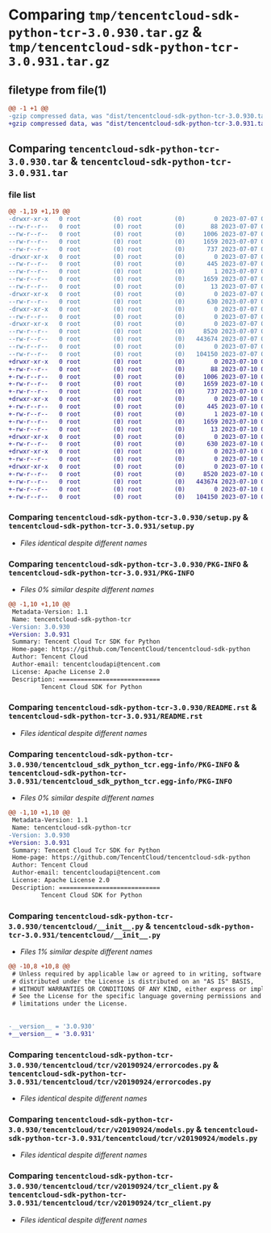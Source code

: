 # Comparing `tmp/tencentcloud-sdk-python-tcr-3.0.930.tar.gz` & `tmp/tencentcloud-sdk-python-tcr-3.0.931.tar.gz`

## filetype from file(1)

```diff
@@ -1 +1 @@
-gzip compressed data, was "dist/tencentcloud-sdk-python-tcr-3.0.930.tar", last modified: Fri Jul  7 00:33:08 2023, max compression
+gzip compressed data, was "dist/tencentcloud-sdk-python-tcr-3.0.931.tar", last modified: Mon Jul 10 00:53:27 2023, max compression
```

## Comparing `tencentcloud-sdk-python-tcr-3.0.930.tar` & `tencentcloud-sdk-python-tcr-3.0.931.tar`

### file list

```diff
@@ -1,19 +1,19 @@
-drwxr-xr-x   0 root         (0) root         (0)        0 2023-07-07 00:33:08.000000 tencentcloud-sdk-python-tcr-3.0.930/
--rw-r--r--   0 root         (0) root         (0)       88 2023-07-07 00:33:08.000000 tencentcloud-sdk-python-tcr-3.0.930/setup.cfg
--rw-r--r--   0 root         (0) root         (0)     1006 2023-07-07 00:33:08.000000 tencentcloud-sdk-python-tcr-3.0.930/setup.py
--rw-r--r--   0 root         (0) root         (0)     1659 2023-07-07 00:33:08.000000 tencentcloud-sdk-python-tcr-3.0.930/PKG-INFO
--rw-r--r--   0 root         (0) root         (0)      737 2023-07-07 00:33:08.000000 tencentcloud-sdk-python-tcr-3.0.930/README.rst
-drwxr-xr-x   0 root         (0) root         (0)        0 2023-07-07 00:33:08.000000 tencentcloud-sdk-python-tcr-3.0.930/tencentcloud_sdk_python_tcr.egg-info/
--rw-r--r--   0 root         (0) root         (0)      445 2023-07-07 00:33:08.000000 tencentcloud-sdk-python-tcr-3.0.930/tencentcloud_sdk_python_tcr.egg-info/SOURCES.txt
--rw-r--r--   0 root         (0) root         (0)        1 2023-07-07 00:33:08.000000 tencentcloud-sdk-python-tcr-3.0.930/tencentcloud_sdk_python_tcr.egg-info/dependency_links.txt
--rw-r--r--   0 root         (0) root         (0)     1659 2023-07-07 00:33:08.000000 tencentcloud-sdk-python-tcr-3.0.930/tencentcloud_sdk_python_tcr.egg-info/PKG-INFO
--rw-r--r--   0 root         (0) root         (0)       13 2023-07-07 00:33:08.000000 tencentcloud-sdk-python-tcr-3.0.930/tencentcloud_sdk_python_tcr.egg-info/top_level.txt
-drwxr-xr-x   0 root         (0) root         (0)        0 2023-07-07 00:33:08.000000 tencentcloud-sdk-python-tcr-3.0.930/tencentcloud/
--rw-r--r--   0 root         (0) root         (0)      630 2023-07-07 00:33:08.000000 tencentcloud-sdk-python-tcr-3.0.930/tencentcloud/__init__.py
-drwxr-xr-x   0 root         (0) root         (0)        0 2023-07-07 00:33:08.000000 tencentcloud-sdk-python-tcr-3.0.930/tencentcloud/tcr/
--rw-r--r--   0 root         (0) root         (0)        0 2023-07-07 00:33:08.000000 tencentcloud-sdk-python-tcr-3.0.930/tencentcloud/tcr/__init__.py
-drwxr-xr-x   0 root         (0) root         (0)        0 2023-07-07 00:33:08.000000 tencentcloud-sdk-python-tcr-3.0.930/tencentcloud/tcr/v20190924/
--rw-r--r--   0 root         (0) root         (0)     8520 2023-07-07 00:33:08.000000 tencentcloud-sdk-python-tcr-3.0.930/tencentcloud/tcr/v20190924/errorcodes.py
--rw-r--r--   0 root         (0) root         (0)   443674 2023-07-07 00:33:08.000000 tencentcloud-sdk-python-tcr-3.0.930/tencentcloud/tcr/v20190924/models.py
--rw-r--r--   0 root         (0) root         (0)        0 2023-07-07 00:33:08.000000 tencentcloud-sdk-python-tcr-3.0.930/tencentcloud/tcr/v20190924/__init__.py
--rw-r--r--   0 root         (0) root         (0)   104150 2023-07-07 00:33:08.000000 tencentcloud-sdk-python-tcr-3.0.930/tencentcloud/tcr/v20190924/tcr_client.py
+drwxr-xr-x   0 root         (0) root         (0)        0 2023-07-10 00:53:27.000000 tencentcloud-sdk-python-tcr-3.0.931/
+-rw-r--r--   0 root         (0) root         (0)       88 2023-07-10 00:53:27.000000 tencentcloud-sdk-python-tcr-3.0.931/setup.cfg
+-rw-r--r--   0 root         (0) root         (0)     1006 2023-07-10 00:53:27.000000 tencentcloud-sdk-python-tcr-3.0.931/setup.py
+-rw-r--r--   0 root         (0) root         (0)     1659 2023-07-10 00:53:27.000000 tencentcloud-sdk-python-tcr-3.0.931/PKG-INFO
+-rw-r--r--   0 root         (0) root         (0)      737 2023-07-10 00:53:27.000000 tencentcloud-sdk-python-tcr-3.0.931/README.rst
+drwxr-xr-x   0 root         (0) root         (0)        0 2023-07-10 00:53:27.000000 tencentcloud-sdk-python-tcr-3.0.931/tencentcloud_sdk_python_tcr.egg-info/
+-rw-r--r--   0 root         (0) root         (0)      445 2023-07-10 00:53:27.000000 tencentcloud-sdk-python-tcr-3.0.931/tencentcloud_sdk_python_tcr.egg-info/SOURCES.txt
+-rw-r--r--   0 root         (0) root         (0)        1 2023-07-10 00:53:27.000000 tencentcloud-sdk-python-tcr-3.0.931/tencentcloud_sdk_python_tcr.egg-info/dependency_links.txt
+-rw-r--r--   0 root         (0) root         (0)     1659 2023-07-10 00:53:27.000000 tencentcloud-sdk-python-tcr-3.0.931/tencentcloud_sdk_python_tcr.egg-info/PKG-INFO
+-rw-r--r--   0 root         (0) root         (0)       13 2023-07-10 00:53:27.000000 tencentcloud-sdk-python-tcr-3.0.931/tencentcloud_sdk_python_tcr.egg-info/top_level.txt
+drwxr-xr-x   0 root         (0) root         (0)        0 2023-07-10 00:53:27.000000 tencentcloud-sdk-python-tcr-3.0.931/tencentcloud/
+-rw-r--r--   0 root         (0) root         (0)      630 2023-07-10 00:53:27.000000 tencentcloud-sdk-python-tcr-3.0.931/tencentcloud/__init__.py
+drwxr-xr-x   0 root         (0) root         (0)        0 2023-07-10 00:53:27.000000 tencentcloud-sdk-python-tcr-3.0.931/tencentcloud/tcr/
+-rw-r--r--   0 root         (0) root         (0)        0 2023-07-10 00:53:27.000000 tencentcloud-sdk-python-tcr-3.0.931/tencentcloud/tcr/__init__.py
+drwxr-xr-x   0 root         (0) root         (0)        0 2023-07-10 00:53:27.000000 tencentcloud-sdk-python-tcr-3.0.931/tencentcloud/tcr/v20190924/
+-rw-r--r--   0 root         (0) root         (0)     8520 2023-07-10 00:53:27.000000 tencentcloud-sdk-python-tcr-3.0.931/tencentcloud/tcr/v20190924/errorcodes.py
+-rw-r--r--   0 root         (0) root         (0)   443674 2023-07-10 00:53:27.000000 tencentcloud-sdk-python-tcr-3.0.931/tencentcloud/tcr/v20190924/models.py
+-rw-r--r--   0 root         (0) root         (0)        0 2023-07-10 00:53:27.000000 tencentcloud-sdk-python-tcr-3.0.931/tencentcloud/tcr/v20190924/__init__.py
+-rw-r--r--   0 root         (0) root         (0)   104150 2023-07-10 00:53:27.000000 tencentcloud-sdk-python-tcr-3.0.931/tencentcloud/tcr/v20190924/tcr_client.py
```

### Comparing `tencentcloud-sdk-python-tcr-3.0.930/setup.py` & `tencentcloud-sdk-python-tcr-3.0.931/setup.py`

 * *Files identical despite different names*

### Comparing `tencentcloud-sdk-python-tcr-3.0.930/PKG-INFO` & `tencentcloud-sdk-python-tcr-3.0.931/PKG-INFO`

 * *Files 0% similar despite different names*

```diff
@@ -1,10 +1,10 @@
 Metadata-Version: 1.1
 Name: tencentcloud-sdk-python-tcr
-Version: 3.0.930
+Version: 3.0.931
 Summary: Tencent Cloud Tcr SDK for Python
 Home-page: https://github.com/TencentCloud/tencentcloud-sdk-python
 Author: Tencent Cloud
 Author-email: tencentcloudapi@tencent.com
 License: Apache License 2.0
 Description: ============================
         Tencent Cloud SDK for Python
```

### Comparing `tencentcloud-sdk-python-tcr-3.0.930/README.rst` & `tencentcloud-sdk-python-tcr-3.0.931/README.rst`

 * *Files identical despite different names*

### Comparing `tencentcloud-sdk-python-tcr-3.0.930/tencentcloud_sdk_python_tcr.egg-info/PKG-INFO` & `tencentcloud-sdk-python-tcr-3.0.931/tencentcloud_sdk_python_tcr.egg-info/PKG-INFO`

 * *Files 0% similar despite different names*

```diff
@@ -1,10 +1,10 @@
 Metadata-Version: 1.1
 Name: tencentcloud-sdk-python-tcr
-Version: 3.0.930
+Version: 3.0.931
 Summary: Tencent Cloud Tcr SDK for Python
 Home-page: https://github.com/TencentCloud/tencentcloud-sdk-python
 Author: Tencent Cloud
 Author-email: tencentcloudapi@tencent.com
 License: Apache License 2.0
 Description: ============================
         Tencent Cloud SDK for Python
```

### Comparing `tencentcloud-sdk-python-tcr-3.0.930/tencentcloud/__init__.py` & `tencentcloud-sdk-python-tcr-3.0.931/tencentcloud/__init__.py`

 * *Files 1% similar despite different names*

```diff
@@ -10,8 +10,8 @@
 # Unless required by applicable law or agreed to in writing, software
 # distributed under the License is distributed on an "AS IS" BASIS,
 # WITHOUT WARRANTIES OR CONDITIONS OF ANY KIND, either express or implied.
 # See the License for the specific language governing permissions and
 # limitations under the License.
 
 
-__version__ = '3.0.930'
+__version__ = '3.0.931'
```

### Comparing `tencentcloud-sdk-python-tcr-3.0.930/tencentcloud/tcr/v20190924/errorcodes.py` & `tencentcloud-sdk-python-tcr-3.0.931/tencentcloud/tcr/v20190924/errorcodes.py`

 * *Files identical despite different names*

### Comparing `tencentcloud-sdk-python-tcr-3.0.930/tencentcloud/tcr/v20190924/models.py` & `tencentcloud-sdk-python-tcr-3.0.931/tencentcloud/tcr/v20190924/models.py`

 * *Files identical despite different names*

### Comparing `tencentcloud-sdk-python-tcr-3.0.930/tencentcloud/tcr/v20190924/tcr_client.py` & `tencentcloud-sdk-python-tcr-3.0.931/tencentcloud/tcr/v20190924/tcr_client.py`

 * *Files identical despite different names*

